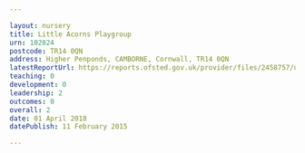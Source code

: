 ```yaml
---

layout: nursery
title: Little Acorns Playgroup
urn: 102824
postcode: TR14 0QN
address: Higher Penponds, CAMBORNE, Cornwall, TR14 0QN
latestReportUrl: https://reports.ofsted.gov.uk/provider/files/2458757/urn/102824.pdf
teaching: 0
development: 0
leadership: 2
outcomes: 0
overall: 2
date: 01 April 2018 
datePublish: 11 February 2015

---
```

